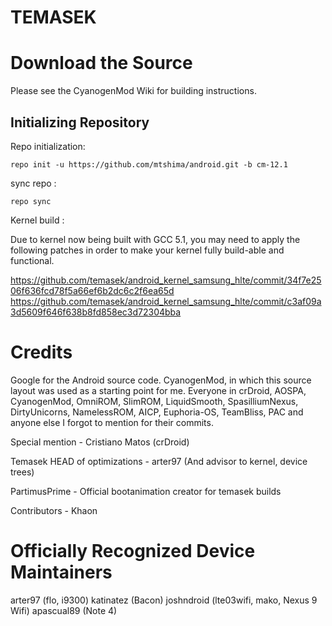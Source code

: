 TEMASEK
=======

Download the Source
===================

Please see the CyanogenMod Wiki for building instructions.

Initializing Repository
-----------------------

Repo initialization:

    repo init -u https://github.com/mtshima/android.git -b cm-12.1


sync repo :

    repo sync

Kernel build :

Due to kernel now being built with GCC 5.1,
you may need to apply the following patches in order to make your kernel fully build-able and functional.

https://github.com/temasek/android_kernel_samsung_hlte/commit/34f7e2506f636fcd78f5a66ef6b2dc6c2f6ea65d
https://github.com/temasek/android_kernel_samsung_hlte/commit/c3af09a3d5609f646f638b8fd858ec3d72304bba


Credits
=======

Google for the Android source code. CyanogenMod, in which this source layout was used as a starting point for me. Everyone in crDroid, AOSPA, CyanogenMod, OmniROM, SlimROM, LiquidSmooth, SpasilliumNexus, DirtyUnicorns, NamelessROM, AICP, Euphoria-OS, TeamBliss, PAC and anyone else I forgot to mention for their commits.

Special mention - Cristiano Matos (crDroid)

Temasek HEAD of optimizations - arter97 (And advisor to kernel, device trees)

PartimusPrime - Official bootanimation creator for temasek builds

Contributors - Khaon

Officially Recognized Device Maintainers
========================================
arter97 (flo, i9300)
katinatez (Bacon)
joshndroid (lte03wifi, mako, Nexus 9 Wifi)
apascual89 (Note 4)

